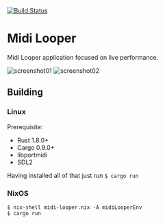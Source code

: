 [![Build Status](https://travis-ci.org/tsoding/midi-looper.svg?branch=master)](https://travis-ci.org/tsoding/midi-looper)

# Midi Looper #

Midi Looper application focused on live performance.

![screenshot01](http://i.imgur.com/zviXXXm.png)
![screenshot02](http://i.imgur.com/eedQ7d2.png)

## Building ##

### Linux ###

Prerequisite:
- Rust 1.8.0+
- Cargo 0.9.0+
- libportmidi
- SDL2

Having installed all of that just run `$ cargo run`

### NixOS ###

    $ nix-shell midi-looper.nix -A midiLooperEnv
    $ cargo run
